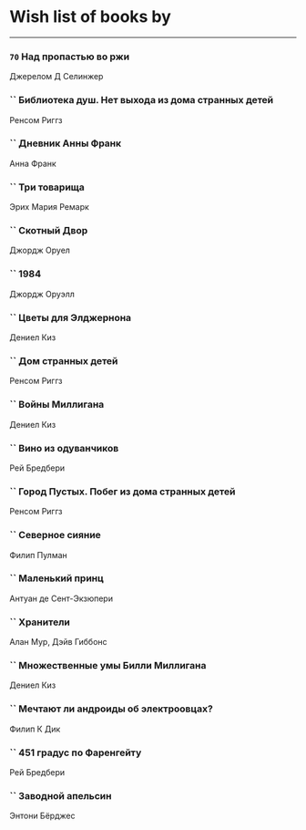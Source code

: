 # Wish list of books by [](https://plus.google.com/u/0/106033731903118559839/)
---

### `70` Над пропастью во ржи
Джерелом Д Селинжер

### `` Библиотека душ. Нет выхода из дома странных детей
Ренсом Риггз

### `` Дневник Анны Франк
Анна Франк

### `` Три товарища
Эрих Мария Ремарк

### `` Скотный Двор
Джордж Оруел

### `` 1984
Джордж Оруэлл

### `` Цветы для Элджернона
Дениел Киз

### `` Дом странных детей
Ренсом Риггз

### `` Войны Миллигана
Дениел Киз

### `` Вино из одуванчиков
Рей Бредбери

### `` Город Пустых. Побег из дома странных детей
Ренсом Риггз

### `` Северное сияние
Филип Пулман

### `` Маленький принц
Антуан де Сент-Экзюпери

### `` Хранители
Алан Мур, Дэйв Гиббонс

### `` Множественные умы Билли Миллигана
Дениел Киз

### `` Мечтают ли андроиды об электроовцах?
Филип К Дик

### `` 451 градус по Фаренгейту
Рей Бредбери

### `` Заводной апельсин
Энтони Бёрджес

